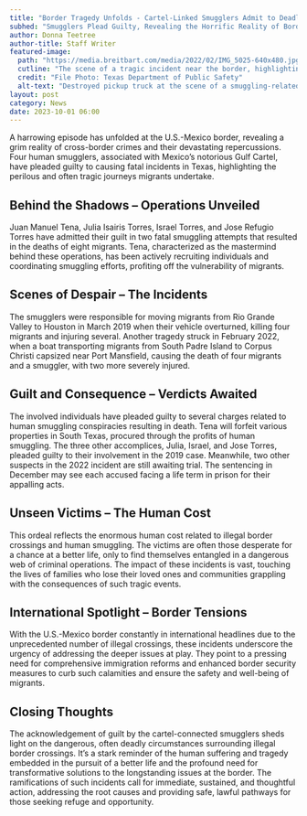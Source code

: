 ```yaml
---
title: "Border Tragedy Unfolds - Cartel-Linked Smugglers Admit to Deadly Incidents in Texas"
subhed: "Smugglers Plead Guilty, Revealing the Horrific Reality of Border Crimes Linked to Mexico’s Gulf Cartel"
author: Donna Teetree
author-title: Staff Writer
featured-image: 
  path: "https://media.breitbart.com/media/2022/02/IMG_5025-640x480.jpg"
  cutline: "The scene of a tragic incident near the border, highlighting the perilous journey of migrants."
  credit: "File Photo: Texas Department of Public Safety"
  alt-text: "Destroyed pickup truck at the scene of a smuggling-related incident."
layout: post
category: News
date: 2023-10-01 06:00
---
```


A harrowing episode has unfolded at the U.S.-Mexico border, revealing a grim reality of cross-border crimes and their devastating repercussions. Four human smugglers, associated with Mexico’s notorious Gulf Cartel, have pleaded guilty to causing fatal incidents in Texas, highlighting the perilous and often tragic journeys migrants undertake.

## Behind the Shadows – Operations Unveiled
Juan Manuel Tena, Julia Isairis Torres, Israel Torres, and Jose Refugio Torres have admitted their guilt in two fatal smuggling attempts that resulted in the deaths of eight migrants. Tena, characterized as the mastermind behind these operations, has been actively recruiting individuals and coordinating smuggling efforts, profiting off the vulnerability of migrants.

## Scenes of Despair – The Incidents
The smugglers were responsible for moving migrants from Rio Grande Valley to Houston in March 2019 when their vehicle overturned, killing four migrants and injuring several. Another tragedy struck in February 2022, when a boat transporting migrants from South Padre Island to Corpus Christi capsized near Port Mansfield, causing the death of four migrants and a smuggler, with two more severely injured.

## Guilt and Consequence – Verdicts Awaited
The involved individuals have pleaded guilty to several charges related to human smuggling conspiracies resulting in death. Tena will forfeit various properties in South Texas, procured through the profits of human smuggling. The three other accomplices, Julia, Israel, and Jose Torres, pleaded guilty to their involvement in the 2019 case. Meanwhile, two other suspects in the 2022 incident are still awaiting trial. The sentencing in December may see each accused facing a life term in prison for their appalling acts.

## Unseen Victims – The Human Cost
This ordeal reflects the enormous human cost related to illegal border crossings and human smuggling. The victims are often those desperate for a chance at a better life, only to find themselves entangled in a dangerous web of criminal operations. The impact of these incidents is vast, touching the lives of families who lose their loved ones and communities grappling with the consequences of such tragic events.

## International Spotlight – Border Tensions
With the U.S.-Mexico border constantly in international headlines due to the unprecedented number of illegal crossings, these incidents underscore the urgency of addressing the deeper issues at play. They point to a pressing need for comprehensive immigration reforms and enhanced border security measures to curb such calamities and ensure the safety and well-being of migrants.

## Closing Thoughts
The acknowledgement of guilt by the cartel-connected smugglers sheds light on the dangerous, often deadly circumstances surrounding illegal border crossings. It’s a stark reminder of the human suffering and tragedy embedded in the pursuit of a better life and the profound need for transformative solutions to the longstanding issues at the border. The ramifications of such incidents call for immediate, sustained, and thoughtful action, addressing the root causes and providing safe, lawful pathways for those seeking refuge and opportunity.
